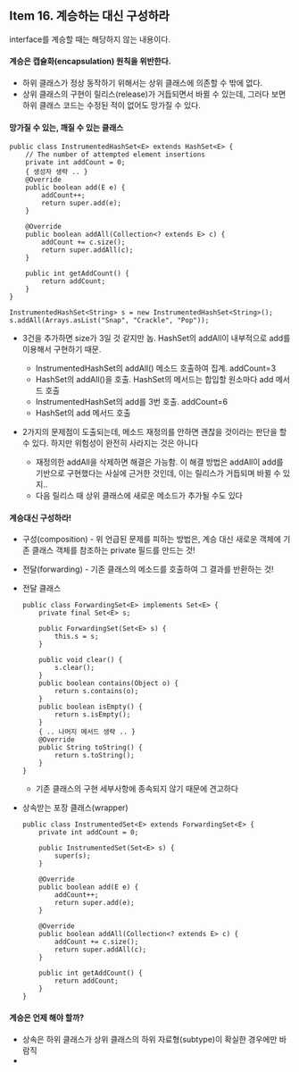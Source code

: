 ## Item 16. 계승하는 대신 구성하라

interface를 계승할 때는 해당하지 않는 내용이다.

#### 계승은 캡슐화\(encapsulation\) 원칙을 위반한다.

* 하위 클래스가 정상 동작하기 위해서는 상위 클래스에 의존할 수 밖에 없다.
* 상위 클래스의 구현이 릴리스\(release\)가 거듭되면서 바뀔 수 있는데, 그러다 보면 하위 클래스 코드는 수정된 적이 없어도 망가질 수 있다. 

#### 망가질 수 있는, 깨질 수 있는 클래스

```
public class InstrumentedHashSet<E> extends HashSet<E> {
    // The number of attempted element insertions
    private int addCount = 0;
    { 생성자 생략 .. }
    @Override
    public boolean add(E e) {
        addCount++;
        return super.add(e);
    }

    @Override
    public boolean addAll(Collection<? extends E> c) {
        addCount += c.size();
        return super.addAll(c);
    }

    public int getAddCount() {
        return addCount;
    }
}
```

```
InstrumentedHashSet<String> s = new InstrumentedHashSet<String>();
s.addAll(Arrays.asList("Snap", "Crackle", "Pop"));
```

* 3건을 추가하면 size가 3일 것 같지만 놉. HashSet의 addAll이 내부적으로 add를 이용해서 구현하기 때문.
  * InstrumentedHashSet의 addAll\(\) 메소드 호출하여 집계. addCount=3
  * HashSet의 addAll\(\)을 호출. HashSet의 메서드는 합입할 원소마다 add 메서드 호출
  * InstrumentedHashSet의 add를 3번 호출. addCount=6
  * HashSet의 add 메서드 호출
* 2가지의 문제점이 도출되는데, 메소드 재정의를 안하면 괜찮을 것이라는 판단을 할 수 있다. 하지만 위험성이 완전히 사라지는 것은 아니다

  * 재정의한 addAll을 삭제하면 해결은 가능함. 이 해결 방법은 addAll이 add를 기반으로 구현했다는 사실에 근거한 것인데, 이는 릴리스가 거듭되며 바뀔 수 있지..
  * 다음 릴리스 때 상위 클래스에 새로운 메소드가 추가될 수도 있다

  #### 

#### 계승대신 구성하라!

* 구성\(composition\) - 위 언급된 문제를 피하는 방법은, 계승 대신 새로운 객체에 기존 클래스 객체를 참조하는 private 필드를 만드는 것!
* 전달\(forwarding\) - 기존 클래스의 메소드를 호출하여 그 결과를 반환하는 것!
* 전달 클래스

  ```
  public class ForwardingSet<E> implements Set<E> {
      private final Set<E> s;

      public ForwardingSet(Set<E> s) {
          this.s = s;
      }

      public void clear() {
          s.clear();
      }
      public boolean contains(Object o) {
          return s.contains(o);
      }
      public boolean isEmpty() {
          return s.isEmpty();
      }
      { .. 나머지 메서드 생략 .. }
      @Override
      public String toString() {
          return s.toString();
      }
  }
  ```

  * 기존 클래스의 구현 세부사항에 종속되지 않기 때문에 견고하다

* 상속받는 포장 클래스\(wrapper\)

  ```
  public class InstrumentedSet<E> extends ForwardingSet<E> {
      private int addCount = 0;

      public InstrumentedSet(Set<E> s) {
          super(s);
      }

      @Override
      public boolean add(E e) {
          addCount++;
          return super.add(e);
      }

      @Override
      public boolean addAll(Collection<? extends E> c) {
          addCount += c.size();
          return super.addAll(c);
      }

      public int getAddCount() {
          return addCount;
      }
  }
  ```

#### 계승은 언제 해야 할까?

* 상속은 하위 클래스가 상위 클래스의 하위 자료형\(subtype\)이 확실한 경우에만 바람직
* 


